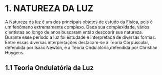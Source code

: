  # 1. NATUREZA DA LUZ
A Natureza da luz é um dos principais objetos de estudo da Física, pois é um fenômeno extremamente complexo. Dada sua complexidade, vários cientistas ao longo de anos buscaram então descobrir sua natureza. Durante esse período a luz foi estudade e interpretada de diversas formas. Entre essas diversas interpretações destacam-se a Teoria Corpuscular, defendida por Isaac Newton, e a Teoria Ondulatória,defendida por Christian Huygens.
## 1.1 Teoria Ondulatória da Luz
